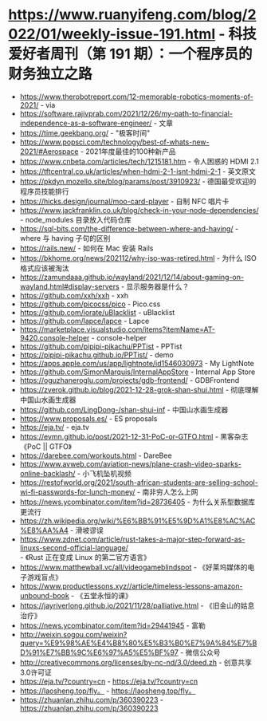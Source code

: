 # https://www.ruanyifeng.com/blog/2022/01/weekly-issue-191.html - 科技爱好者周刊（第 191 期）：一个程序员的财务独立之路

- https://www.therobotreport.com/12-memorable-robotics-moments-of-2021/ - via
- https://software.rajivprab.com/2021/12/26/my-path-to-financial-independence-as-a-software-engineer/ - 文章
- https://time.geekbang.org/ - "极客时间"
- https://www.popsci.com/technology/best-of-whats-new-2021/#Aerospace - 2021年度最佳的100种新产品
- https://www.cnbeta.com/articles/tech/1215181.htm - 令人困惑的 HDMI 2.1
- https://tftcentral.co.uk/articles/when-hdmi-2-1-isnt-hdmi-2-1 - 英文原文
- https://pkdyn.mozello.site/blog/params/post/3910923/ - 德国最受欢迎的程序员技能排行
- https://hicks.design/journal/moo-card-player - 自制 NFC 唱片卡
- https://www.jackfranklin.co.uk/blog/check-in-your-node-dependencies/ - node_modules 目录放入代码仓库
- https://sql-bits.com/the-difference-between-where-and-having/ - where 与 having 子句的区别
- https://rails.new/ - 如何在 Mac 安装 Rails
- https://bkhome.org/news/202112/why-iso-was-retired.html - 为什么 ISO 格式应该被淘汰
- https://zamundaaa.github.io/wayland/2021/12/14/about-gaming-on-wayland.html#display-servers - 显示服务器是什么？
- https://github.com/xxh/xxh - xxh
- https://github.com/picocss/pico - Pico.css
- https://github.com/iorate/uBlacklist - uBlacklist
- https://github.com/lapce/lapce - Lapce
- https://marketplace.visualstudio.com/items?itemName=AT-9420.console-helper - console-helper
- https://github.com/pipipi-pikachu/PPTist - PPTist
- https://pipipi-pikachu.github.io/PPTist/ - demo
- https://apps.apple.com/us/app/lightnote/id1546030973 - My LightNote
- https://github.com/SimonMarquis/InternalAppStore - Internal App Store
- https://oguzhaneroglu.com/projects/gdb-frontend/ - GDBFrontend
- https://zverok.github.io/blog/2021-12-28-grok-shan-shui.html - 彻底理解中国山水画生成器
- https://github.com/LingDong-/shan-shui-inf - 中国山水画生成器
- https://www.proposals.es/ - ES proposals
- https://eja.tv/ - eja.tv
- https://evmn.github.io/post/2021-12-31-PoC-or-GTFO.html - 黑客杂志《PoC || GTFO》
- https://darebee.com/workouts.html - DareBee
- https://www.avweb.com/aviation-news/plane-crash-video-sparks-online-backlash/ - 小飞机坠机视频
- https://restofworld.org/2021/south-african-students-are-selling-school-wi-fi-passwords-for-lunch-money/ - 南非穷人怎么上网
- https://news.ycombinator.com/item?id=28736405 - 为什么关系型数据库更流行
- https://zh.wikipedia.org/wiki/%E6%BB%91%E5%9D%A1%E8%AC%AC%E8%AA%A4 - 滑坡谬误
- https://www.zdnet.com/article/rust-takes-a-major-step-forward-as-linuxs-second-official-language/ - 《Rust 正在变成 Linux 的第二官方语言》
- https://www.matthewball.vc/all/videogameblindspot - 《好莱坞媒体的电子游戏盲点》
- https://www.productlessons.xyz//article/timeless-lessons-amazon-unbound-book - 《五堂永恒的课》
- https://jayriverlong.github.io/2021/11/28/palliative.html - 《旧金山的姑息治疗》
- https://news.ycombinator.com/item?id=29441945 - 富勒
- http://weixin.sogou.com/weixin?query=%E9%98%AE%E4%B8%80%E5%B3%B0%E7%9A%84%E7%BD%91%E7%BB%9C%E6%97%A5%E5%BF%97 - 微信公众号
- http://creativecommons.org/licenses/by-nc-nd/3.0/deed.zh - 创意共享3.0许可证
- https://eja.tv/?country=cn - https://eja.tv/?country=cn
- https://laosheng.top/fly。 - https://laosheng.top/fly。
- https://zhuanlan.zhihu.com/p/360390223 - https://zhuanlan.zhihu.com/p/360390223